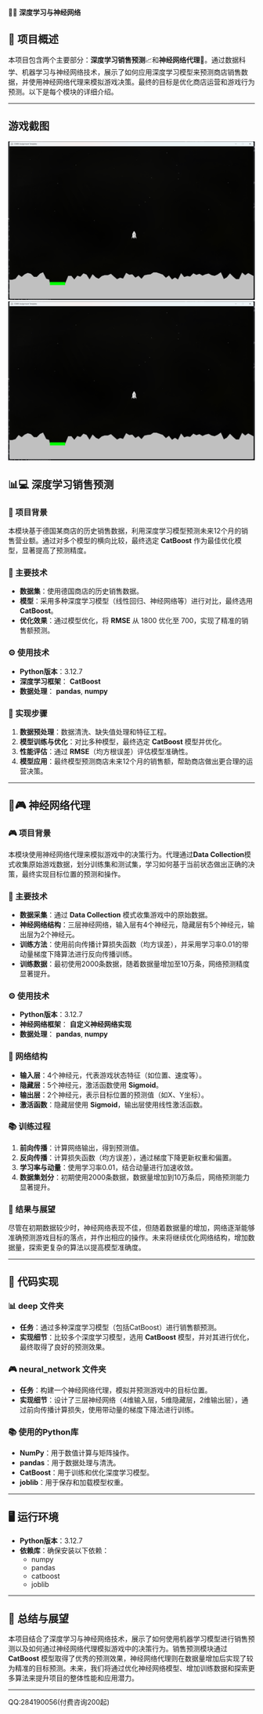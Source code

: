 🌟💡 **深度学习与神经网络**

## 🎯 项目概述

本项目包含两个主要部分：**深度学习销售预测**📈和**神经网络代理**🤖。通过数据科学、机器学习与神经网络技术，展示了如何应用深度学习模型来预测商店销售数据，并使用神经网络代理来模拟游戏决策。最终的目标是优化商店运营和游戏行为预测。以下是每个模块的详细介绍。

---

## 游戏截图
![1.png](img/1.png)
![2.png](img/2.png)

## 📊💻 深度学习销售预测

### 🛒 项目背景  
本模块基于德国某商店的历史销售数据，利用深度学习模型预测未来12个月的销售营业额。通过对多个模型的横向比较，最终选定 **CatBoost** 作为最佳优化模型，显著提高了预测精度。

### 🔧 主要技术  
- **数据集**：使用德国商店的历史销售数据。  
- **模型**：采用多种深度学习模型（线性回归、神经网络等）进行对比，最终选用 **CatBoost**。  
- **优化效果**：通过模型优化，将 **RMSE** 从 1800 优化至 700，实现了精准的销售额预测。

### ⚙️ 使用技术  
- **Python版本**：3.12.7  
- **深度学习框架**： **CatBoost**  
- **数据处理**： **pandas**, **numpy**

### 🔄 实现步骤  
1. **数据预处理**：数据清洗、缺失值处理和特征工程。  
2. **模型训练与优化**：对比多种模型，最终选定 **CatBoost** 模型并优化。  
3. **性能评估**：通过 **RMSE**（均方根误差）评估模型准确性。  
4. **模型应用**：最终模型预测商店未来12个月的销售额，帮助商店做出更合理的运营决策。

---

## 🤖🎮 神经网络代理

### 🎮 项目背景  
本模块使用神经网络代理来模拟游戏中的决策行为。代理通过**Data Collection**模式收集原始游戏数据，划分训练集和测试集，学习如何基于当前状态做出正确的决策，最终实现目标位置的预测和操作。

### 🔧 主要技术  
- **数据采集**：通过 **Data Collection** 模式收集游戏中的原始数据。  
- **神经网络结构**：三层神经网络，输入层有4个神经元，隐藏层有5个神经元，输出层为2个神经元。  
- **训练方法**：使用前向传播计算损失函数（均方误差），并采用学习率0.01的带动量梯度下降算法进行反向传播训练。  
- **训练数据**：最初使用2000条数据，随着数据量增加至10万条，网络预测精度显著提升。

### ⚙️ 使用技术  
- **Python版本**：3.12.7  
- **神经网络框架**： **自定义神经网络实现**  
- **数据处理**： **pandas**, **numpy**

### 🧠 网络结构  
- **输入层**：4个神经元，代表游戏状态特征（如位置、速度等）。  
- **隐藏层**：5个神经元，激活函数使用 **Sigmoid**。  
- **输出层**：2个神经元，表示目标位置的预测值（如X、Y坐标）。  
- **激活函数**：隐藏层使用 **Sigmoid**，输出层使用线性激活函数。

### 📚 训练过程  
1. **前向传播**：计算网络输出，得到预测值。  
2. **反向传播**：计算损失函数（均方误差），通过梯度下降更新权重和偏置。  
3. **学习率与动量**：使用学习率0.01，结合动量进行加速收敛。  
4. **数据集划分**：初期使用2000条数据，数据量增加到10万条后，网络预测能力显著提升。

### 🚀 结果与展望  
尽管在初期数据较少时，神经网络表现不佳，但随着数据量的增加，网络逐渐能够准确预测游戏目标的落点，并作出相应的操作。未来将继续优化网络结构，增加数据量，探索更复杂的算法以提高模型准确度。

---

## 📝 代码实现

### 📊 **deep** 文件夹  
- **任务**：通过多种深度学习模型（包括CatBoost）进行销售额预测。  
- **实现细节**：比较多个深度学习模型，选用 **CatBoost** 模型，并对其进行优化，最终取得了良好的预测效果。

### 🎮 **neural_network** 文件夹  
- **任务**：构建一个神经网络代理，模拟并预测游戏中的目标位置。  
- **实现细节**：设计了三层神经网络（4维输入层，5维隐藏层，2维输出层），通过前向传播计算损失，使用带动量的梯度下降法进行训练。

### 📚 使用的Python库  
- **NumPy**：用于数值计算与矩阵操作。  
- **pandas**：用于数据处理与清洗。  
- **CatBoost**：用于训练和优化深度学习模型。  
- **joblib**：用于保存和加载模型权重。

---

## 🖥️ 运行环境

- **Python版本**：3.12.7  
- **依赖库**：确保安装以下依赖：  
  - numpy  
  - pandas  
  - catboost  
  - joblib  

---

## 🚀 总结与展望

本项目结合了深度学习与神经网络技术，展示了如何使用机器学习模型进行销售预测以及如何通过神经网络代理模拟游戏中的决策行为。销售预测模块通过 **CatBoost** 模型取得了优秀的预测效果，神经网络代理则在数据量增加后实现了较为精准的目标预测。未来，我们将通过优化神经网络模型、增加训练数据和探索更多算法来提升项目的整体性能和应用潜力。

---
QQ:284190056(付费咨询200起)